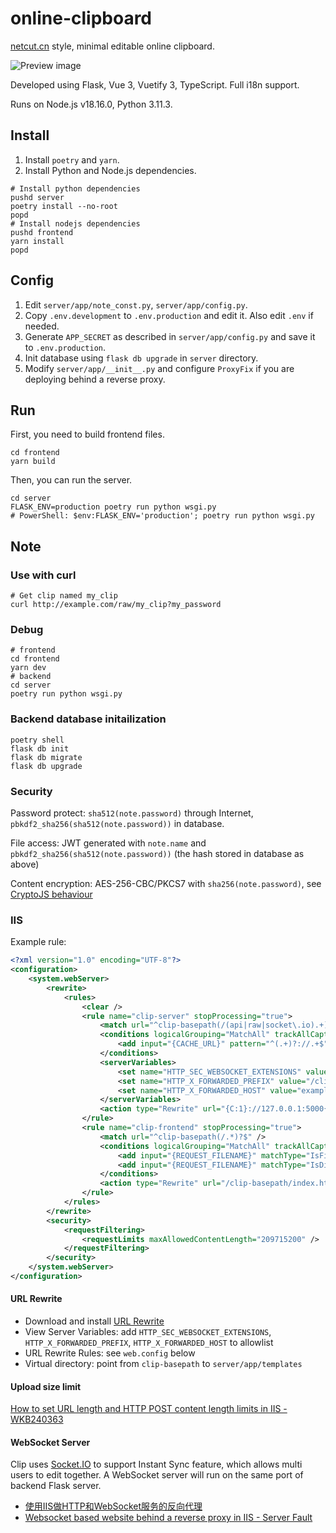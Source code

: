 # online-clipboard

[netcut.cn](https://netcut.cn) style, minimal editable online clipboard.

![Preview image](https://github.com/Young-Lord/online-clipboard/assets/51789698/5178dc37-e64e-4bb1-81a0-b3c59ff42805)

Developed using Flask, Vue 3, Vuetify 3, TypeScript. Full i18n support.

Runs on Node.js v18.16.0, Python 3.11.3.

## Install

1. Install `poetry` and `yarn`.
2. Install Python and Node.js dependencies.

```shell
# Install python dependencies
pushd server
poetry install --no-root
popd
# Install nodejs dependencies
pushd frontend
yarn install
popd
```

## Config

1. Edit `server/app/note_const.py`, `server/app/config.py`.
2. Copy `.env.development` to `.env.production` and edit it. Also edit `.env` if needed.
3. Generate `APP_SECRET` as described in `server/app/config.py` and save it to `.env.production`.
4. Init database using `flask db upgrade` in `server` directory.
5. Modify `server/app/__init__.py` and configure `ProxyFix` if you are deploying behind a reverse proxy.

## Run

First, you need to build frontend files.

```shell
cd frontend
yarn build
```

Then, you can run the server.

```shell
cd server
FLASK_ENV=production poetry run python wsgi.py
# PowerShell: $env:FLASK_ENV='production'; poetry run python wsgi.py
```

## Note

### Use with curl

```shell
# Get clip named my_clip
curl http://example.com/raw/my_clip?my_password
```

### Debug

```shell
# frontend
cd frontend
yarn dev
# backend
cd server
poetry run python wsgi.py
```

### Backend database initailization

```shell
poetry shell
flask db init
flask db migrate
flask db upgrade
```

### Security

Password protect: `sha512(note.password)` through Internet, `pbkdf2_sha256(sha512(note.password))` in database.

File access: JWT generated with `note.name` and `pbkdf2_sha256(sha512(note.password))` (the hash stored in database as above)

Content encryption: AES-256-CBC/PKCS7 with `sha256(note.password)`, see [CryptoJS behaviour](https://stackoverflow.com/a/64802091)

### IIS

Example rule:

```xml
<?xml version="1.0" encoding="UTF-8"?> 
<configuration>
    <system.webServer>
        <rewrite>
            <rules>
                <clear />
                <rule name="clip-server" stopProcessing="true">
                    <match url="^clip-basepath(/(api|raw|socket\.io).+)$" />
                    <conditions logicalGrouping="MatchAll" trackAllCaptures="false">
                        <add input="{CACHE_URL}" pattern="^(.+)?://.+$" />
                    </conditions>
                    <serverVariables>
                        <set name="HTTP_SEC_WEBSOCKET_EXTENSIONS" value="" />
                        <set name="HTTP_X_FORWARDED_PREFIX" value="/clip-basepath/" />
                        <set name="HTTP_X_FORWARDED_HOST" value="example.com" />
                    </serverVariables>
                    <action type="Rewrite" url="{C:1}://127.0.0.1:5000{R:1}" />
                </rule>
                <rule name="clip-frontend" stopProcessing="true">
                    <match url="^clip-basepath(/.*)?$" />
                    <conditions logicalGrouping="MatchAll" trackAllCaptures="false">
                        <add input="{REQUEST_FILENAME}" matchType="IsFile" negate="true" />
                        <add input="{REQUEST_FILENAME}" matchType="IsDirectory" negate="true" />
                    </conditions>
                    <action type="Rewrite" url="/clip-basepath/index.html" />
                </rule>
            </rules>
        </rewrite>
        <security>
            <requestFiltering>
                <requestLimits maxAllowedContentLength="209715200" />
            </requestFiltering>
        </security>
    </system.webServer>
</configuration>
```

#### URL Rewrite

- Download and install [URL Rewrite](https://www.iis.net/downloads/microsoft/url-rewrite)
- View Server Variables: add `HTTP_SEC_WEBSOCKET_EXTENSIONS`, `HTTP_X_FORWARDED_PREFIX`, `HTTP_X_FORWARDED_HOST` to allowlist
- URL Rewrite Rules: see `web.config` below
- Virtual directory: point from `clip-basepath` to `server/app/templates`

#### Upload size limit

[How to set URL length and HTTP POST content length limits in IIS - WKB240363](https://support.waters.com/KB_Inf/NuGenesis/WKB240363_How_to_set_URL_length_and_HTTP_POST_content_length_limits_in_IIS)

#### WebSocket Server

Clip uses [Socket.IO](https://socket.io/) to support Instant Sync feature, which allows multi users to edit together. A WebSocket server will run on the same port of backend Flask server.

- [使用IIS做HTTP和WebSocket服务的反向代理](https://web.archive.org/web/20190406124734/https://imxieyi.com/2017/11/17/%E4%BD%BF%E7%94%A8iis%E5%81%9Ahttp%E5%92%8Cwebsocket%E6%9C%8D%E5%8A%A1%E7%9A%84%E5%8F%8D%E5%90%91%E4%BB%A3%E7%90%86/)
- [Websocket based website behind a reverse proxy in IIS - Server Fault](https://serverfault.com/a/1038787)
